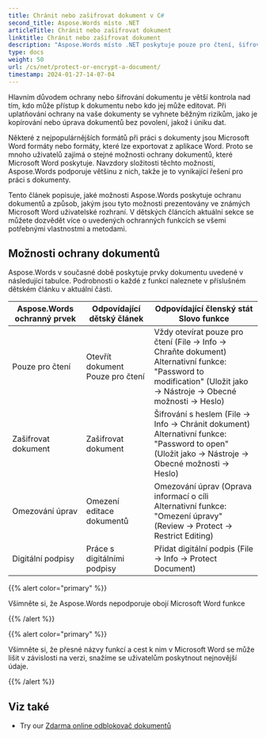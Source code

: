 ```yaml
---
title: Chránit nebo zašifrovat dokument v C#
second_title: Aspose.Words místo .NET
articleTitle: Chránit nebo zašifrovat dokument
linktitle: Chránit nebo zašifrovat dokument
description: "Aspose.Words místo .NET poskytuje pouze pro čtení, šifrování dokumentu, editaci omezení a digitální podpisy pro ochranu dokumentů pomocí C#. Aspose.Words podporuje většinu Možnosti ochrany slov."
type: docs
weight: 50
url: /cs/net/protect-or-encrypt-a-document/
timestamp: 2024-01-27-14-07-04
---
```


Hlavním důvodem ochrany nebo šifrování dokumentu je větší kontrola nad tím, kdo může přístup k dokumentu nebo kdo jej může editovat. Při uplatňování ochrany na vaše dokumenty se vyhnete běžným rizikům, jako je kopírování nebo úprava dokumentů bez povolení, jakož i úniku dat.

Některé z nejpopulárnějších formátů při práci s dokumenty jsou Microsoft Word formáty nebo formáty, které lze exportovat z aplikace Word. Proto se mnoho uživatelů zajímá o stejné možnosti ochrany dokumentů, které Microsoft Word poskytuje. Navzdory složitosti těchto možností, Aspose.Words podporuje většinu z nich, takže je to vynikající řešení pro práci s dokumenty.

Tento článek popisuje, jaké možnosti Aspose.Words poskytuje ochranu dokumentů a způsob, jakým jsou tyto možnosti prezentovány ve známých Microsoft Word uživatelské rozhraní. V dětských článcích aktuální sekce se můžete dozvědět více o uvedených ochranných funkcích se všemi potřebnými vlastnostmi a metodami.

## Možnosti ochrany dokumentů

Aspose.Words v současné době poskytuje prvky dokumentu uvedené v následující tabulce. Podrobnosti o každé z funkcí naleznete v příslušném dětském článku v aktuální části.

|  Aspose.Words ochranný prvek |  Odpovídající dětský článek |  Odpovídající členský stát Slovo funkce |
|  -------------------------------  |  ------------------------------  |  ------------------------------------------------------------  |
|  Pouze pro čtení |  Otevřít dokument Pouze pro čtení |  Vždy otevírat pouze pro čtení (File → Info → Chraňte dokument)<br/>Alternativní funkce: "Password to modification" (Uložit jako → Nástroje → Obecné možnosti → Heslo) |
|  Zašifrovat dokument |  Zašifrovat dokument |  Šifrování s heslem (File → Info → Chránit dokument)<br/>Alternativní funkce: "Password to open" (Uložit jako → Nástroje → Obecné možnosti → Heslo) |
|  Omezování úprav |  Omezení editace dokumentů |  Omezování úprav (Oprava informací o cíli <br/>Alternativní funkce: "Omezení úpravy" (Review → Protect → Restrict Editing) |
|  Digitální podpisy |  Práce s digitálními podpisy |  Přidat digitální podpis (File → Info → Protect Document) |

{{% alert color="primary" %}}

Všimněte si, že Aspose.Words nepodporuje obojí Microsoft Word funkce

{{% /alert %}}

{{% alert color="primary" %}}

Všimněte si, že přesné názvy funkcí a cest k nim v Microsoft Word se může lišit v závislosti na verzi, snažíme se uživatelům poskytnout nejnovější údaje.

{{% /alert %}}

## Viz také

* Try our [Zdarma online odblokovač dokumentů](https://products.aspose.app/words/unlock)
